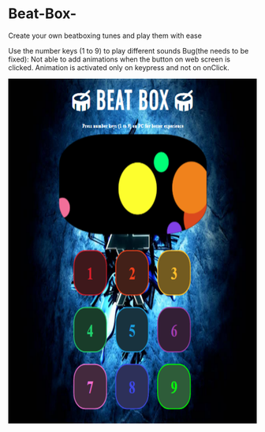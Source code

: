 # Beat-Box-
Create your own beatboxing tunes and play them with ease

Use the number keys (1 to 9) to play different sounds
Bug(the needs to be fixed): Not able to add animations when the button on web screen is clicked. Animation is activated only on keypress and not on onClick.

<img src='images/1.png' height='700' >
